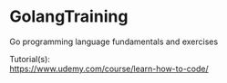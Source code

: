 # GolangTraining

Go programming language fundamentals and exercises

Tutorial(s):
<br>
https://www.udemy.com/course/learn-how-to-code/
